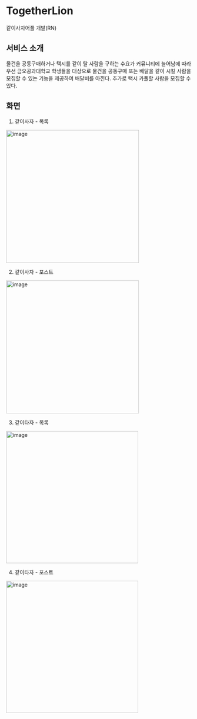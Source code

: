 # TogetherLion
같이사자어플 개발(RN)

## 서비스 소개
물건을 공동구매하거나 택시를 같이 탈 사람을 구하는 수요가 커뮤니티에 늘어남에 따라 우선 금오공과대학교 학생들을 대상으로 물건을 공동구매 또는 배달을 같이 시킬 사람을 모집할 수 있는 기능을 제공하여
배달비를 아낀다. 추가로 택시 카풀할 사람을 모집할 수 있다.

## 화면
1. 같이사자 - 목록
<img width="361" alt="image" src="https://user-images.githubusercontent.com/68465716/265920855-97850f1e-f993-4928-bd99-535aeb0e35ec.png">

2. 같이사자 - 포스트
<img width="361" alt="image" src="https://user-images.githubusercontent.com/68465716/265920859-c4224226-70b3-4306-95f1-5636b9e24d04.png">

3. 같이타자 - 목록
<img width="359" alt="image" src="https://user-images.githubusercontent.com/68465716/265920850-dd80a17e-5e53-4383-b806-abea5c12e3ec.png">

4. 같이타자 - 포스트
<img width="359" alt="image" src="https://user-images.githubusercontent.com/68465716/265920844-2a9bc6ae-645d-4d5e-bec4-18565b143685.png">
